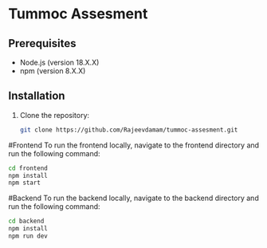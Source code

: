# Tummoc Assesment

## Prerequisites

-   Node.js (version 18.X.X)
-   npm (version 8.X.X)

## Installation

1. Clone the repository:

    ```bash
    git clone https://github.com/Rajeevdamam/tummoc-assesment.git
    ```

#Frontend
To run the frontend locally, navigate to the frontend directory and run the following command:

```bash
cd frontend
npm install
npm start
```

#Backend
To run the backend locally, navigate to the backend directory and run the following command:

```bash
cd backend
npm install
npm run dev
```
